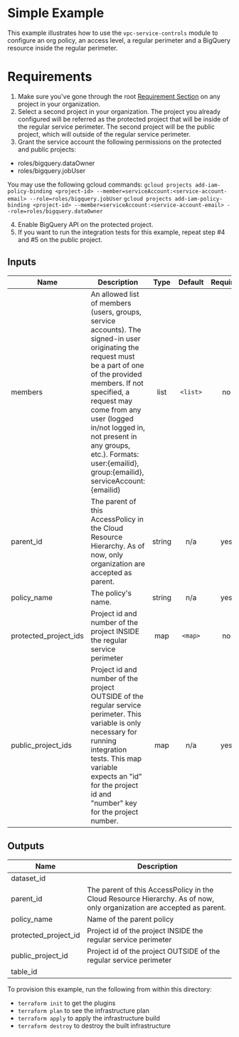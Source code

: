 # Simple Example

This example illustrates how to use the `vpc-service-controls` module to configure an org policy, an access level, a regular perimeter and a BigQuery resource inside the regular perimeter.

# Requirements

1. Make sure you've gone through the root [Requirement Section](../../README.md#requirements) on any project in your organization.
2. Select a second project in your organization. The project you already configured will be referred as the protected project that will be inside of the regular service perimeter. The second project will be the public project, which will outside of the regular service perimeter.
3. Grant the service account the following permissions on the protected and public projects:
 - roles/bigquery.dataOwner
 - roles/bigquery.jobUser

You may use the following gcloud commands:
   `gcloud projects add-iam-policy-binding <project-id> --member=serviceAccount:<service-account-email> --role=roles/bigquery.jobUser`
   `gcloud projects add-iam-policy-binding <project-id> --member=serviceAccount:<service-account-email> --role=roles/bigquery.dataOwner`

4. Enable BigQuery API on the protected project.
5. If you want to run the integration tests for this example, repeat step #4 and #5 on the public project.



[^]: (autogen_docs_start)

## Inputs

| Name | Description | Type | Default | Required |
|------|-------------|:----:|:-----:|:-----:|
| members | An allowed list of members (users, groups, service accounts). The signed-in user originating the request must be a part of one of the provided members. If not specified, a request may come from any user (logged in/not logged in, not present in any groups, etc.). Formats: user:{emailid}, group:{emailid}, serviceAccount:{emailid} | list | `<list>` | no |
| parent\_id | The parent of this AccessPolicy in the Cloud Resource Hierarchy. As of now, only organization are accepted as parent. | string | n/a | yes |
| policy\_name | The policy's name. | string | n/a | yes |
| protected\_project\_ids | Project id and number of the project INSIDE the regular service perimeter | map | `<map>` | no |
| public\_project\_ids | Project id and number of the project OUTSIDE of the regular service perimeter. This variable is only necessary for running integration tests. This map variable expects an "id" for the project id and "number" key for the project number. | map | n/a | yes |

## Outputs

| Name | Description |
|------|-------------|
| dataset\_id |  |
| parent\_id | The parent of this AccessPolicy in the Cloud Resource Hierarchy. As of now, only organization are accepted as parent. |
| policy\_name | Name of the parent policy |
| protected\_project\_id | Project id of the project INSIDE the regular service perimeter |
| public\_project\_id | Project id of the project OUTSIDE of the regular service perimeter |
| table\_id |  |

[^]: (autogen_docs_end)

To provision this example, run the following from within this directory:
- `terraform init` to get the plugins
- `terraform plan` to see the infrastructure plan
- `terraform apply` to apply the infrastructure build
- `terraform destroy` to destroy the built infrastructure
